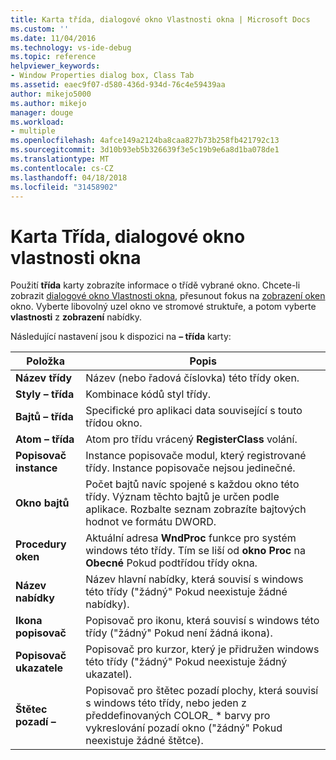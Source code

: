 ```yaml
---
title: Karta třída, dialogové okno Vlastnosti okna | Microsoft Docs
ms.custom: ''
ms.date: 11/04/2016
ms.technology: vs-ide-debug
ms.topic: reference
helpviewer_keywords:
- Window Properties dialog box, Class Tab
ms.assetid: eaec9f07-d580-436d-934d-76c4e59439aa
author: mikejo5000
ms.author: mikejo
manager: douge
ms.workload:
- multiple
ms.openlocfilehash: 4afce149a2124ba8caa827b73b258fb421792c13
ms.sourcegitcommit: 3d10b93eb5b326639f3e5c19b9e6a8d1ba078de1
ms.translationtype: MT
ms.contentlocale: cs-CZ
ms.lasthandoff: 04/18/2018
ms.locfileid: "31458902"
---
```

# <a name="class-tab-window-properties-dialog-box"></a>Karta Třída, dialogové okno vlastnosti okna
Použití **třída** karty zobrazíte informace o třídě vybrané okno. Chcete-li zobrazit [dialogové okno Vlastnosti okna](../debugger/window-properties-dialog-box.md), přesunout fokus na [zobrazení oken](../debugger/windows-view.md) okno. Vyberte libovolný uzel okno ve stromové struktuře, a potom vyberte **vlastnosti** z **zobrazení** nabídky.  
  
 Následující nastavení jsou k dispozici na **– třída** karty:  
  
|Položka|Popis|  
|-----------|-----------------|  
|**Název třídy**|Název (nebo řadová číslovka) této třídy oken.|  
|**Styly – třída**|Kombinace kódů styl třídy.|  
|**Bajtů – třída**|Specifické pro aplikaci data související s touto třídou okno.|  
|**Atom – třída**|Atom pro třídu vrácený **RegisterClass** volání.|  
|**Popisovač instance**|Instance popisovače modul, který registrované třídy. Instance popisovače nejsou jedinečné.|  
|**Okno bajtů**|Počet bajtů navíc spojené s každou okno této třídy. Význam těchto bajtů je určen podle aplikace. Rozbalte seznam zobrazíte bajtových hodnot ve formátu DWORD.|  
|**Procedury oken**|Aktuální adresa **WndProc** funkce pro systém windows této třídy. Tím se liší od **okno Proc** na **Obecné** Pokud podtřídou třídy okna.|  
|**Název nabídky**|Název hlavní nabídky, která souvisí s windows této třídy ("žádný" Pokud neexistuje žádné nabídky).|  
|**Ikona popisovač**|Popisovač pro ikonu, která souvisí s windows této třídy ("žádný" Pokud není žádná ikona).|  
|**Popisovač ukazatele**|Popisovač pro kurzor, který je přidružen windows této třídy ("žádný" Pokud neexistuje žádný ukazatel).|  
|**Štětec pozadí –**|Popisovač pro štětec pozadí plochy, která souvisí s windows této třídy, nebo jeden z předdefinovaných COLOR_ * barvy pro vykreslování pozadí okno ("žádný" Pokud neexistuje žádné štětce).|